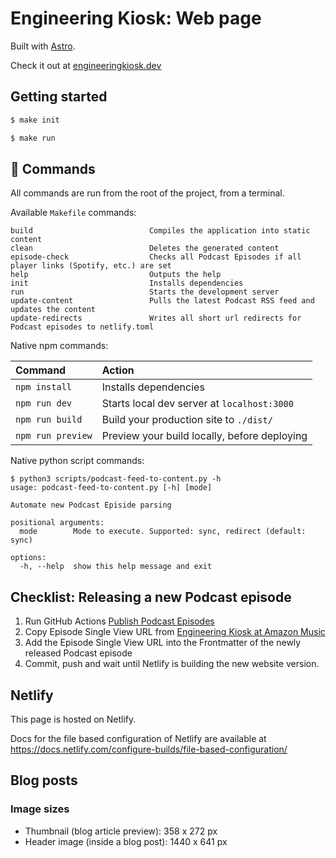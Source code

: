 # Engineering Kiosk: Web page

Built with [Astro](https://astro.build/). 

Check it out at [engineeringkiosk.dev](https://www.engineeringkiosk.dev/)

## Getting started

```sh
$ make init

$ make run
```

## 🧞 Commands

All commands are run from the root of the project, from a terminal.


Available `Makefile` commands:

```
build                          Compiles the application into static content
clean                          Deletes the generated content
episode-check                  Checks all Podcast Episodes if all player links (Spotify, etc.) are set
help                           Outputs the help
init                           Installs dependencies
run                            Starts the development server
update-content                 Pulls the latest Podcast RSS feed and updates the content
update-redirects               Writes all short url redirects for Podcast episodes to netlify.toml
```

Native npm commands:

| Command           | Action                                       |
|:----------------  |:-------------------------------------------- |
| `npm install`     | Installs dependencies                        |
| `npm run dev`     | Starts local dev server at `localhost:3000`  |
| `npm run build`   | Build your production site to `./dist/`      |
| `npm run preview` | Preview your build locally, before deploying |

Native python script commands:

```
$ python3 scripts/podcast-feed-to-content.py -h
usage: podcast-feed-to-content.py [-h] [mode]

Automate new Podcast Episide parsing

positional arguments:
  mode        Mode to execute. Supported: sync, redirect (default: sync)

options:
  -h, --help  show this help message and exit
```

## Checklist: Releasing a new Podcast episode

1. Run GitHub Actions [Publish Podcast Episodes](https://github.com/EngineeringKiosk/webpage/actions/workflows/publish-podcast-episodes.yml)
2. Copy Episode Single View URL from [Engineering Kiosk at Amazon Music](https://music.amazon.com/podcasts/c35a09fe-4116-4e04-8f68-77d61b112e46/engineering-kiosk)
3. Add the Episode Single View URL into the Frontmatter of the newly released Podcast episode
4. Commit, push and wait until Netlify is building the new website version.

## Netlify

This page is hosted on Netlify.

Docs for the file based configuration of Netlify are available at https://docs.netlify.com/configure-builds/file-based-configuration/

## Blog posts

### Image sizes

* Thumbnail (blog article preview): 358 x 272 px
* Header image (inside a blog post): 1440 x 641 px